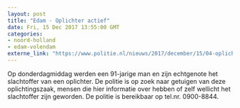```yaml
---
layout: post
title: "Edam - Oplichter actief"
date: Fri, 15 Dec 2017 13:55:00 GMT
categories: 
- noord-holland 
- edam-volendam 
externe_link: "https://www.politie.nl/nieuws/2017/december/15/04-oplichter-actief.html"
---
```


Op donderdagmiddag werden een 91-jarige man en zijn echtgenote het slachtoffer van een oplichter. De politie is op zoek naar getuigen van deze oplichtingszaak, mensen die hier informatie over hebben of zelf wellicht het slachtoffer zijn geworden. De politie is bereikbaar op tel.nr. 0900-8844.
